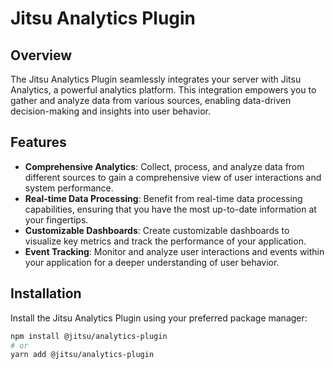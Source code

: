 # Jitsu Analytics Plugin

## Overview

The Jitsu Analytics Plugin seamlessly integrates your server with Jitsu Analytics, a powerful analytics platform. This integration empowers you to gather and analyze data from various sources, enabling data-driven decision-making and insights into user behavior.

## Features

-   **Comprehensive Analytics**: Collect, process, and analyze data from different sources to gain a comprehensive view of user interactions and system performance.
-   **Real-time Data Processing**: Benefit from real-time data processing capabilities, ensuring that you have the most up-to-date information at your fingertips.
-   **Customizable Dashboards**: Create customizable dashboards to visualize key metrics and track the performance of your application.
-   **Event Tracking**: Monitor and analyze user interactions and events within your application for a deeper understanding of user behavior.

## Installation

Install the Jitsu Analytics Plugin using your preferred package manager:

```bash
npm install @jitsu/analytics-plugin
# or
yarn add @jitsu/analytics-plugin
```
